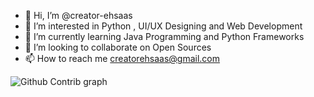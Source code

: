 - 👋 Hi, I’m @creator-ehsaas
- 👀 I’m interested in Python , UI/UX Designing and Web Development
- 🌱 I’m currently learning Java Programming and Python Frameworks
- 💞️ I’m looking to collaborate on Open Sources
- 📫 How to reach me creatorehsaas@gmail.com

![Github Contrib graph](./profile-3d-contrib/profile-night-rainbow.svg)
<!---
creator-ehsaas/creator-ehsaas is a ✨ special ✨ repository because its `README.md` (this file) appears on your GitHub profile.
You can click the Preview link to take a look at your changes.
--->
